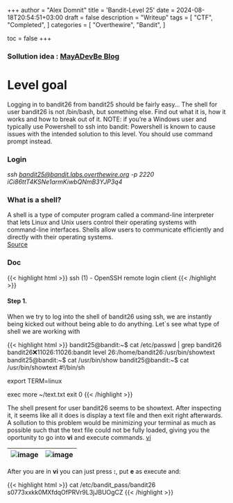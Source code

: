 +++
author = "Alex Domnit"
title = 'Bandit-Level 25'
date = 2024-08-18T20:54:51+03:00
draft = false
description = "Writeup"
tags = [
    "CTF",
    "Completed",
]
categories = [
    "Overthewire",
    "Bandit",
]

toc = false
+++
### Sollution idea : [MayADevBe Blog](https://mayadevbe.me/posts/overthewire/bandit/level26/)

# Level goal
Logging in to bandit26 from bandit25 should be fairly easy… The shell for user bandit26 is not /bin/bash, but something else. Find out what it is, how it works and how to break out of it.
NOTE: if you’re a Windows user and typically use Powershell to ssh into bandit: Powershell is known to cause issues with the intended solution to this level. You should use command prompt instead.

### Login
*ssh bandit25@bandit.labs.overthewire.org -p 2220*\
*iCi86ttT4KSNe1armKiwbQNmB3YJP3q4*

### What is a shell?
A shell is a type of computer program called a command-line interpreter that lets Linux and Unix users control their operating systems with command-line interfaces. Shells allow users to communicate efficiently and directly with their operating systems. \
[Source](https://www.datacamp.com/blog/what-is-shell)

### Doc
{{< highlight html >}}
ssh (1)              - OpenSSH remote login client
{{< /highlight >}}

#### Step 1.
When we try to log into the shell of bandit26 using ssh, we are instantly being kicked out without being able to do anything. Let`s see what type of shell we are working with

{{< highlight html >}}
bandit25@bandit:~$ cat /etc/passwd | grep bandit26
bandit26:x:11026:11026:bandit level 26:/home/bandit26:/usr/bin/showtext
bandit25@bandit:~$ cat /usr/bin/show
bandit25@bandit:~$ cat /usr/bin/showtext
#!/bin/sh

export TERM=linux

exec more ~/text.txt
exit 0
{{< /highlight >}}

The shell present for user bandit26 seems to be showtext. After inspecting it, it seems like all it does is display a text file and then exit right afterwards.
A sollution to this problem would be minimizing your terminal as much as possible such that the text file could not be fully loaded, giving you the oportunity to go into **vi** and execute commands. [vi](https://en.wikipedia.org/wiki/Vi_(text_editor))

| ![image](/img/bandit26-terminal1.jpg)| ![image](/img/bandit26-terminal2.jpg) |
|--------------------------------|--------------------------------|

After you are in **vi** you can just press **:**, put **e** as execute and:

{{< highlight html >}}
cat /etc/bandit_pass/bandit26
s0773xxkk0MXfdqOfPRVr9L3jJBUOgCZ
{{< /highlight >}}